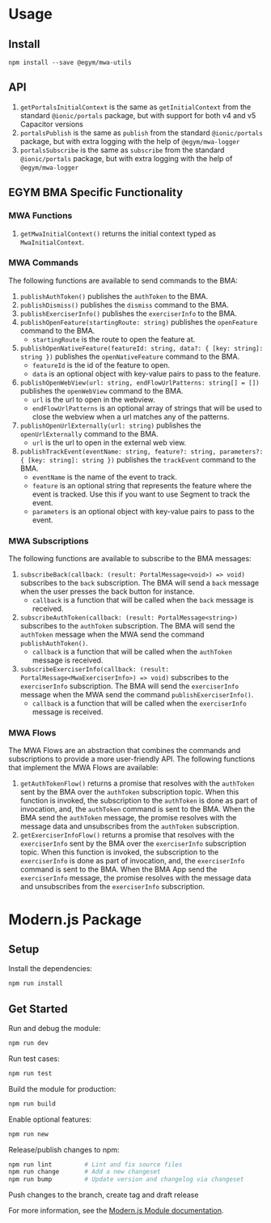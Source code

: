 # Usage

## Install
```
npm install --save @egym/mwa-utils
```

## API
1. `getPortalsInitialContext` is the same as `getInitialContext` from the standard `@ionic/portals` package, but with support for both v4 and v5 Capacitor versions
2. `portalsPublish` is the same as `publish` from the standard `@ionic/portals` package, but with extra logging with the help of `@egym/mwa-logger`
3. `portalsSubscribe` is the same as `subscribe` from the standard `@ionic/portals` package, but with extra logging with the help of `@egym/mwa-logger`

## EGYM BMA Specific Functionality
### MWA Functions
1. `getMwaInitialContext()` returns the initial context typed as `MwaInitialContext`.

### MWA Commands
The following functions are available to send commands to the BMA:
1. `publishAuthToken()` publishes the `authToken` to the BMA.
1. `publishDismiss()` publishes the `dismiss` command to the BMA.
1. `publishExerciserInfo()` publishes the `exerciserInfo` to the BMA.
1. `publishOpenFeature(startingRoute: string)` publishes the `openFeature` command to the BMA.
    * `startingRoute` is the route to open the feature at.
1. `publishOpenNativeFeature(featureId: string, data?: { [key: string]: string })` publishes the `openNativeFeature` command to the BMA.
    * `featureId` is the id of the feature to open.
    * `data` is an optional object with key-value pairs to pass to the feature.
1. `publishOpenWebView(url: string, endFlowUrlPatterns: string[] = [])` publishes the `openWebView` command to the BMA.
    * `url` is the url to open in the webview.
    * `endFlowUrlPatterns` is an optional array of strings that will be used to close the webview when a url matches any of the patterns.
1. `publishOpenUrlExternally(url: string)` publishes the `openUrlExternally` command to the BMA.
    * `url` is the url to open in the external web view.
1. `publishTrackEvent(eventName: string, feature?: string, parameters?: { [key: string]: string })` publishes the `trackEvent` command to the BMA.
    * `eventName` is the name of the event to track.
    * `feature` is an optional string that represents the feature where the event is tracked. Use this if you want to use Segment to track the event.
    * `parameters` is an optional object with key-value pairs to pass to the event.

### MWA Subscriptions
The following functions are available to subscribe to the BMA messages:
1. `subscribeBack(callback: (result: PortalMessage<void>) => void)` subscribes to the `back` subscription. The BMA will send a `back` message when the user presses the back button for instance.
    * `callback` is a function that will be called when the `back` message is received.
1. `subscribeAuthToken(callback: (result: PortalMessage<string>)` subscribes to the `authToken` subscription. The BMA will send the `authToken` message when the MWA send the command `publishAuthToken()`.
    * `callback` is a function that will be called when the `authToken` message is received.
1. `subscribeExerciserInfo(callback: (result: PortalMessage<MwaExerciserInfo>) => void)` subscribes to the `exerciserInfo` subscription. The BMA will send the `exerciserInfo` message when the MWA send the command `publishExerciserInfo()`.
    * `callback` is a function that will be called when the `exerciserInfo` message is received.

### MWA Flows
The MWA Flows are an abstraction that combines the commands and subscriptions to provide a more user-friendly API.
The following functions that implement the MWA Flows are available:
1. `getAuthTokenFlow()` returns a promise that resolves with the `authToken` sent by the BMA over the `authToken` subscription topic. When this function is invoked, the subscription to the `authToken` is done as part of invocation, and, the `authToken` command is sent to the BMA. When the BMA send the `authToken` message, the promise resolves with the message data and unsubscribes from the `authToken` subscription.
2. `getExerciserInfoFlow()` returns a promise that resolves with the `exerciserInfo` sent by the BMA over the `exerciserInfo` subscription topic. When this function is invoked, the subscription to the `exerciserInfo` is done as part of invocation, and, the `exerciserInfo` command is sent to the BMA. When the BMA App send the `exerciserInfo` message, the promise resolves with the message data and unsubscribes from the `exerciserInfo` subscription.

# Modern.js Package

## Setup

Install the dependencies:

```bash
npm run install
```

## Get Started

Run and debug the module:

```bash
npm run dev
```

Run test cases:

```bash
npm run test
```

Build the module for production:

```bash
npm run build
```

Enable optional features:

```bash
npm run new
```

Release/publish changes to npm:

```bash
npm run lint         # Lint and fix source files
npm run change       # Add a new changeset
npm run bump         # Update version and changelog via changeset
```
Push changes to the branch, create tag and draft release 

For more information, see the [Modern.js Module documentation](https://modernjs.dev/module-tools/en).
